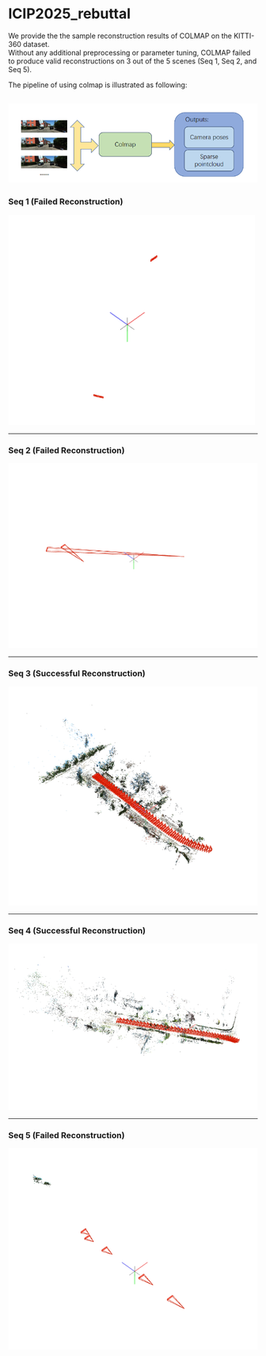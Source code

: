 # ICIP2025_rebuttal


We provide the the sample reconstruction results of COLMAP on the KITTI-360 dataset.  
Without any additional preprocessing or parameter tuning, COLMAP failed to produce valid reconstructions on 3 out of the 5 scenes (Seq 1, Seq 2, and Seq 5).

The pipeline of using colmap is illustrated as following:

![Pipeline](Fig/Pipeline.png)
---

### Seq 1 (Failed Reconstruction)

![Seq 1](Fig/seq1.png)

---

### Seq 2 (Failed Reconstruction)

![Seq 2](Fig/seq2.png)

---

### Seq 3 (Successful Reconstruction)

![Seq 3](Fig/seq3.png)

---

### Seq 4 (Successful Reconstruction)

![Seq 4](Fig/seq4.png)

---

### Seq 5 (Failed Reconstruction)

![Seq 5](Fig/seq5.png)
